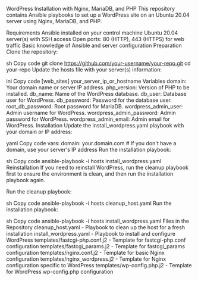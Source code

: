 WordPress Installation with Nginx, MariaDB, and PHP
This repository contains Ansible playbooks to set up a WordPress site on an Ubuntu 20.04 server using Nginx, MariaDB, and PHP.

Requirements
Ansible installed on your control machine
Ubuntu 20.04 server(s) with SSH access
Open ports: 80 (HTTP), 443 (HTTPS) for web traffic
Basic knowledge of Ansible and server configuration
Preparation
Clone the repository:

sh
Copy code
git clone https://github.com/your-username/your-repo.git
cd your-repo
Update the hosts file with your server(s) information:

ini
Copy code
[web_sites]
your_server_ip_or_hostname
Variables
domain: Your domain name or server IP address.
php_version: Version of PHP to be installed.
db_name: Name of the WordPress database.
db_user: Database user for WordPress.
db_password: Password for the database user.
root_db_password: Root password for MariaDB.
wordpress_admin_user: Admin username for WordPress.
wordpress_admin_password: Admin password for WordPress.
wordpress_admin_email: Admin email for WordPress.
Installation
Update the install_wordpress.yaml playbook with your domain or IP address:

yaml
Copy code
vars:
  domain: your.domain.com  # If you don't have a domain, use your server's IP address
Run the installation playbook:

sh
Copy code
ansible-playbook -i hosts install_wordpress.yaml
Reinstallation
If you need to reinstall WordPress, run the cleanup playbook first to ensure the environment is clean, and then run the installation playbook again.

Run the cleanup playbook:

sh
Copy code
ansible-playbook -i hosts cleanup_host.yaml
Run the installation playbook:

sh
Copy code
ansible-playbook -i hosts install_wordpress.yaml
Files in the Repository
cleanup_host.yaml - Playbook to clean up the host for a fresh installation
install_wordpress.yaml - Playbook to install and configure WordPress
templates/fastcgi-php.conf.j2 - Template for fastcgi-php.conf configuration
templates/fastcgi_params.j2 - Template for fastcgi_params configuration
templates/nginx.conf.j2 - Template for basic Nginx configuration
templates/nginx_wordpress.j2 - Template for Nginx configuration specific to WordPress
templates/wp-config.php.j2 - Template for WordPress wp-config.php configuration
